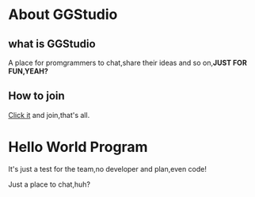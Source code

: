 # About GGStudio

## what is GGStudio

A place for promgrammers to chat,share their ideas and so on,**JUST FOR FUN,YEAH?**

## How to join

[Click it](https://github.com/GG-Studios) and join,that's all.

# Hello World Program

It's just a test for the team,no developer and plan,even code!

Just a place to chat,huh?
